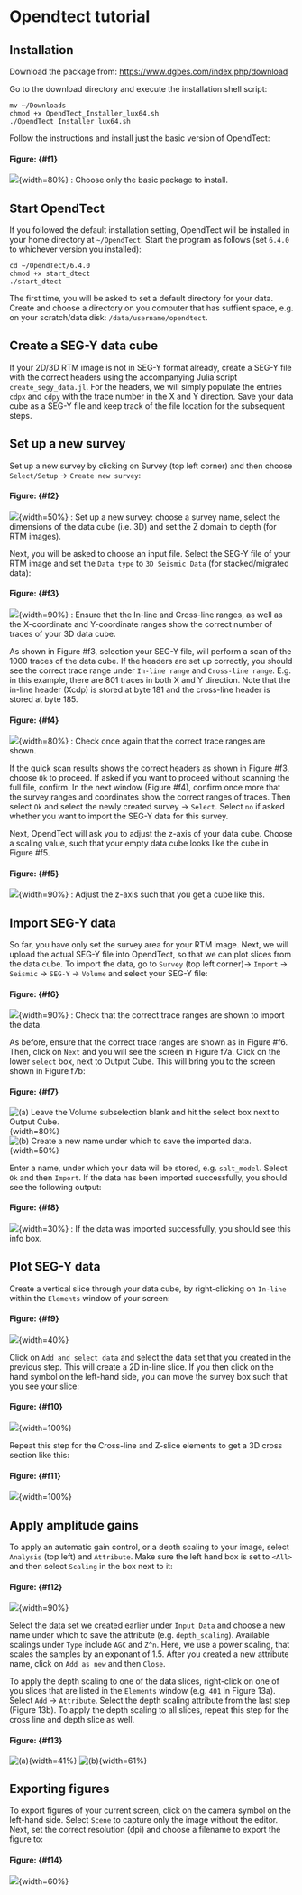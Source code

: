 # Opendtect tutorial

## Installation

Download the package from: https://www.dgbes.com/index.php/download

Go to the download directory and execute the installation shell script:

```
mv ~/Downloads
chmod +x OpendTect_Installer_lux64.sh
./OpendTect_Installer_lux64.sh
```

Follow the instructions and install just the basic version of OpendTect:

#### Figure: {#f1}
![](figures/figure1.png){width=80%}
: Choose only the basic package to install.

## Start OpendTect

If you followed the default installation setting, OpendTect will be installed in your home directory at `~/OpendTect`. Start the program as follows (set `6.4.0` to whichever version you installed):

```
cd ~/OpendTect/6.4.0
chmod +x start_dtect
./start_dtect
```

The first time, you will be asked to set a default directory for your data. Create and choose a directory on you computer that has suffient space, e.g. on your scratch/data disk: `/data/username/opendtect`.


## Create a SEG-Y data cube

If your 2D/3D RTM image is not in SEG-Y format already, create a SEG-Y file with the correct headers using the accompanying Julia script `create_segy_data.jl`. For the headers, we will simply populate the entries `cdpx` and `cdpy` with the trace number in the X and Y direction. Save your data cube as a SEG-Y file and keep track of the file location for the subsequent steps.


## Set up a new survey

Set up a new survey by clicking on Survey (top left corner) and then choose `Select/Setup` -> `Create new survey`:

#### Figure: {#f2}
![](figures/figure2.png){width=50%}
: Set up a new survey: choose a survey name, select the dimensions of the data cube (i.e. 3D) and set the Z domain to depth (for RTM images).


Next, you will be asked to choose an input file. Select the SEG-Y file of your RTM image and set the `Data type` to `3D Seismic Data` (for stacked/migrated data):

#### Figure: {#f3}
![](figures/figure3.png){width=90%}
: Ensure that the In-line and Cross-line ranges, as well as the X-coordinate and Y-coordinate ranges show the correct number of traces of your 3D data cube.

As shown in Figure #f3, selection your SEG-Y file, will perform a scan of the 1000 traces of the data cube. If the headers are set up correctly, you should see the correct trace range under `In-line range` and `Cross-line range`. E.g. in this example, there are 801 traces in both X and Y direction. Note that the in-line header (Xcdp) is stored at byte 181 and the cross-line header is stored at byte 185.

#### Figure: {#f4}
![](figures/figure4.png){width=80%}
: Check once again that the correct trace ranges are shown.


If the quick scan results shows the correct headers as shown in Figure #f3, choose `Ok` to proceed. If asked if you want to proceed without scanning the full file, confirm. In the next window (Figure #f4), confirm once more that the survey ranges and coordinates show the correct ranges of traces. Then select `Ok` and select the newly created survey -> `Select`. Select `no` if asked whether you want to import the SEG-Y data for this survey.

Next, OpendTect will ask you to adjust the z-axis of your data cube. Choose a scaling value, such that your empty data cube looks like the cube in Figure #f5.

#### Figure: {#f5}
![](figures/figure5.png){width=90%}
: Adjust the z-axis such that you get a cube like this.


## Import SEG-Y data

So far, you have only set the survey area for your RTM image. Next, we will upload the actual SEG-Y file into OpendTect, so that we can plot slices from the data cube. To import the data, go to `Survey` (top left corner)-> `Import` -> `Seismic` -> `SEG-Y` -> `Volume` and select your SEG-Y file:

#### Figure: {#f6}
![](figures/figure6.png){width=90%}
: Check that the correct trace ranges are shown to import the data.

As before, ensure that the correct trace ranges are shown as in Figure #f6. Then, click on `Next` and you will see the screen in Figure f7a. Click on the lower `select` box, next to Output Cube. This will bring you to the screen shown in Figure f7b:

#### Figure: {#f7}
![(a) Leave the Volume subselection blank and hit the select box next to Output Cube.](figures/figure7a.png){width=80%}
![(b) Create a new name under which to save the imported data.](figures/figure7b.png){width=50%}

Enter a name, under which your data will be stored, e.g. `salt_model`. Select `Ok` and then `Import`. If the data has been imported successfully, you should see the following output:

#### Figure: {#f8}
![](figures/figure8.png){width=30%}
: If the data was imported successfully, you should see this info box.


## Plot SEG-Y data

Create a vertical slice through your data cube, by right-clicking on `In-line` within the `Elements` window of your screen:

#### Figure: {#f9}
![](figures/figure9.png){width=40%}

Click on `Add and select data` and select the data set that you created in the previous step. This will create a 2D in-line slice. If you then click on the hand symbol on the left-hand side, you can move the survey box such that you see your slice:

#### Figure: {#f10}
![](figures/figure10.png){width=100%}

Repeat this step for the Cross-line and Z-slice elements to get a 3D cross section like this:

#### Figure: {#f11}
![](figures/figure11.png){width=100%}


## Apply amplitude gains

To apply an automatic gain control, or a depth scaling to your image, select `Analysis` (top left) and `Attribute`. Make sure the left hand box is set to `<All>` and then select `Scaling` in the box next to it:


#### Figure: {#f12}
![](figures/figure12.png){width=90%}

Select the data set we created earlier under `Input Data` and choose a new name under which to save the attribute (e.g. `depth_scaling`). Available scalings under `Type` include `AGC` and `Z^n`. Here, we use a power scaling, that scales the samples by an exponant of 1.5. After you created a new attribute name, click on `Add as new` and then `Close`.


To apply the depth scaling to one of the data slices, right-click on one of you slices that are listed in the `Elements` window (e.g. `401` in Figure 13a). Select `Add` -> `Attribute`. Select the depth scaling attribute from the last step (Figure 13b). To apply the depth scaling to all slices, repeat this step for the cross line and depth slice as well.


#### Figure: {#f13}
![(a)](figures/figure13a.png){width=41%}
![(b)](figures/figure13b.png){width=61%}


## Exporting figures

To export figures of your current screen, click on the camera symbol on the left-hand side. Select `Scene` to capture only the image without the editor. Next, set the correct resolution (dpi) and choose a filename to export the figure to:

#### Figure: {#f14}
![](figures/figure14.png){width=60%}

